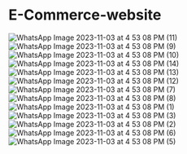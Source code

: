 # E-Commerce-website

![WhatsApp Image 2023-11-03 at 4 53 08 PM (11)](https://github.com/Sahilshaikh55/E-Commerce-website/assets/98039768/e5e34ac3-a6b6-4f28-887d-bfcd2be11590)
![WhatsApp Image 2023-11-03 at 4 53 08 PM (9)](https://github.com/Sahilshaikh55/E-Commerce-website/assets/98039768/3c7f4096-34e5-4818-b3a3-5af7b5811223)
![WhatsApp Image 2023-11-03 at 4 53 08 PM (10)](https://github.com/Sahilshaikh55/E-Commerce-website/assets/98039768/26469633-c355-4632-ae47-c101a8c17f85)
![WhatsApp Image 2023-11-03 at 4 53 08 PM (14)](https://github.com/Sahilshaikh55/E-Commerce-website/assets/98039768/a8d2c63e-6a06-4b31-9091-d1d8945cf034)
![WhatsApp Image 2023-11-03 at 4 53 08 PM (13)](https://github.com/Sahilshaikh55/E-Commerce-website/assets/98039768/0a12eb36-b351-4b47-bc12-b4b52a61bca0)
![WhatsApp Image 2023-11-03 at 4 53 08 PM (12)](https://github.com/Sahilshaikh55/E-Commerce-website/assets/98039768/7b0a90ec-56f5-4333-9762-12387d24bfdb)
![WhatsApp Image 2023-11-03 at 4 53 08 PM (7)](https://github.com/Sahilshaikh55/E-Commerce-website/assets/98039768/7ccd3203-70b1-4305-9f01-b0680ee0ca13)
![WhatsApp Image 2023-11-03 at 4 53 08 PM (8)](https://github.com/Sahilshaikh55/E-Commerce-website/assets/98039768/54d5a779-8ff1-4e30-ae4b-16c252ab5091)![WhatsApp Image 2023-11-03 at 4 53 08 PM (1)](https://github.com/Sahilshaikh55/E-Commerce-website/assets/98039768/78fad829-aa92-460a-bc55-1025183f1ebc)
![WhatsApp Image 2023-11-03 at 4 53 08 PM (3)](https://github.com/Sahilshaikh55/E-Commerce-website/assets/98039768/b3566798-5b8c-4a21-9b06-6df674f96e23)
![WhatsApp Image 2023-11-03 at 4 53 08 PM (2)](https://github.com/Sahilshaikh55/E-Commerce-website/assets/98039768/d1ca4484-b936-43cb-b52d-6e07c41cd529)![WhatsApp Image 2023-11-03 at 4 53 08 PM (6)](https://github.com/Sahilshaikh55/E-Commerce-website/assets/98039768/4aa17318-1d1b-4b48-b2b5-3ccfb8eb61a2)
![WhatsApp Image 2023-11-03 at 4 53 08 PM (5)](https://github.com/Sahilshaikh55/E-Commerce-website/assets/98039768/35b7b0c5-17c3-40ba-a8b2-ec5193276e6a)
